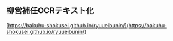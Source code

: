 ## 柳営補任OCRテキスト化

[https://bakuhu-shokusei.github.io/ryuueibunin/](https://bakuhu-shokusei.github.io/ryuueibunin/)
